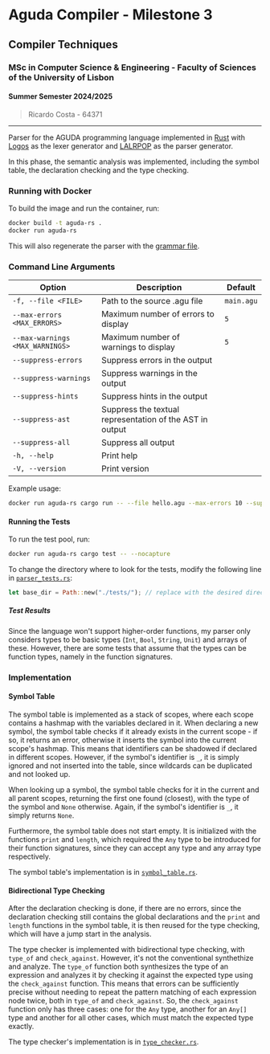 # Aguda Compiler - Milestone 3

## Compiler Techniques
### MSc in Computer Science & Engineering - Faculty of Sciences of the University of Lisbon
#### Summer Semester 2024/2025

> Ricardo Costa - 64371

---

Parser for the AGUDA programming language implemented in [Rust](https://www.rust-lang.org/) with [Logos](https://logos.maciej.codes/) as the lexer generator and [LALRPOP](https://lalrpop.github.io/lalrpop/) as the parser generator.

In this phase, the semantic analysis was implemented, including the symbol table, the declaration checking and the type checking.

### Running with Docker

To build the image and run the container, run:

```sh
docker build -t aguda-rs .
docker run aguda-rs
```

This will also regenerate the parser with the [grammar file](./src/grammar.lalrpop).

### Command Line Arguments

| Option                          | Description                                               | Default    |
|---------------------------------|-----------------------------------------------------------|------------|
| `-f, --file <FILE>`             | Path to the source .agu file                              | `main.agu` |
| `--max-errors <MAX_ERRORS>`     | Maximum number of errors to display                       | `5`        |
| `--max-warnings <MAX_WARNINGS>` | Maximum number of warnings to display                     | `5`        |
| `--suppress-errors`             | Suppress errors in the output                             |            |
| `--suppress-warnings`           | Suppress warnings in the output                           |            |
| `--suppress-hints`              | Suppress hints in the output                              |            |
| `--suppress-ast`                | Suppress the textual representation of the AST in output  |            |
| `--suppress-all`                | Suppress all output                                       |            |
| `-h, --help`                    | Print help                                                |            |
| `-V, --version`                 | Print version                                             |            |

Example usage:

```sh
docker run aguda-rs cargo run -- --file hello.agu --max-errors 10 --suppress-ast
```

#### Running the Tests

To run the test pool, run:

```sh
docker run aguda-rs cargo test -- --nocapture
```

To change the directory where to look for the tests, modify the following line in [`parser_tests.rs`](./tests/parser_tests.rs):

```rust
let base_dir = Path::new("./tests/"); // replace with the desired directory
```

##### Test Results

Since the language won't support higher-order functions, my parser only considers types to be basic types (`Int`, `Bool`, `String`, `Unit`) and arrays of these. However, there are some tests that assume that the types can be function types, namely in the function signatures.

### Implementation

#### Symbol Table

The symbol table is implemented as a stack of scopes, where each scope contains a hashmap with the variables declared in it. 
When declaring a new symbol, the symbol table checks if it already exists in the current scope - if so, it returns an error, otherwise it inserts the symbol into the current scope's hashmap. This means that identifiers can be shadowed if declared in different scopes. However, if the symbol's identifier is `_`, it is simply ignored and not inserted into the table, since wildcards can be duplicated and not looked up.

When looking up a symbol, the symbol table checks for it in the current and all parent scopes, returning the first one found (closest), with the type of the symbol and `None` otherwise. Again, if the symbol's identifier is `_`, it simply returns `None`.

Furthermore, the symbol table does not start empty. It is initialized with the functions `print` and `length`, which required the `Any` type to be introduced for their function signatures, since they can accept any type and any array type respectively.

The symbol table's implementation is in [`symbol_table.rs`](./src/semantic/symbol_table.rs).


#### Bidirectional Type Checking

After the declaration checking is done, if there are no errors, since the declaration checking still contains the global declarations and the `print` and `length` functions in the symbol table, it is then reused for the type checking, which will have a jump start in the analysis. 

The type checker is implemented with bidirectional type checking, with `type_of` and `check_against`. However, it's not the conventional synthethize and analyze. 
The `type_of` function both synthesizes the type of an expression and analyzes it by checking it against the expected type using the `check_against` function.
This means that errors can be sufficiently precise without needing to repeat the pattern matching of each expression node twice, both in `type_of` and `check_against`. So, the `check_against` function only has three cases: one for the `Any` type, another for an `Any[]` type and another for all other cases, which must match the expected type exactly.

The type checker's implementation is in [`type_checker.rs`](./src/semantic/type_checker.rs).